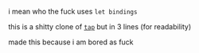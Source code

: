 i mean who the fuck uses `let bindings`

this is a shitty clone of [`tap`](https://crates.io/crates/tap) but in 3 lines (for readability)

made this because i am bored as fuck